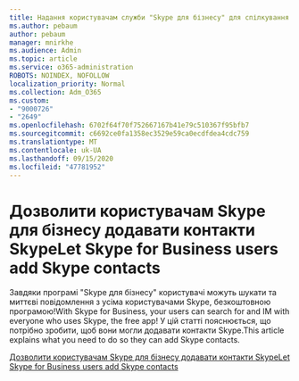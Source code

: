 ```yaml
---
title: Надання користувачам служби "Skype для бізнесу" для спілкування з користувачами Skype
ms.author: pebaum
author: pebaum
manager: mnirkhe
ms.audience: Admin
ms.topic: article
ms.service: o365-administration
ROBOTS: NOINDEX, NOFOLLOW
localization_priority: Normal
ms.collection: Adm_O365
ms.custom:
- "9000726"
- "2649"
ms.openlocfilehash: 6702f64f70f752667167b41e79c510367f95bfb7
ms.sourcegitcommit: c6692ce0fa1358ec3529e59ca0ecdfdea4cdc759
ms.translationtype: MT
ms.contentlocale: uk-UA
ms.lasthandoff: 09/15/2020
ms.locfileid: "47781952"
---
```

# <a name="let-skype-for-business-users-add-skype-contacts"></a><span data-ttu-id="57d28-102">Дозволити користувачам Skype для бізнесу додавати контакти Skype</span><span class="sxs-lookup"><span data-stu-id="57d28-102">Let Skype for Business users add Skype contacts</span></span>

<span data-ttu-id="57d28-103">Завдяки програмі "Skype для бізнесу" користувачі можуть шукати та миттєві повідомлення з усіма користувачами Skype, безкоштовною програмою!</span><span class="sxs-lookup"><span data-stu-id="57d28-103">With Skype for Business, your users can search for and IM with everyone who uses Skype, the free app!</span></span> <span data-ttu-id="57d28-104">У цій статті пояснюється, що потрібно зробити, щоб вони могли додавати контакти Skype.</span><span class="sxs-lookup"><span data-stu-id="57d28-104">This article explains what you need to do so they can add Skype contacts.</span></span>

[<span data-ttu-id="57d28-105">Дозволити користувачам Skype для бізнесу додавати контакти Skype</span><span class="sxs-lookup"><span data-stu-id="57d28-105">Let Skype for Business users add Skype contacts</span></span>](https://docs.microsoft.com/skypeforbusiness/set-up-skype-for-business-online/let-skype-for-business-users-add-skype-contacts)